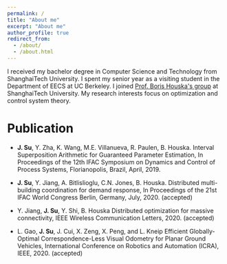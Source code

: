 ```yaml
---
permalink: /
title: "About me"
excerpt: "About me"
author_profile: true
redirect_from:
  - /about/
  - /about.html
---
```


I received my bachelor degree in Computer Science and Technology from ShanghaiTech University. I spent my senior year as a visiting student in the Department of EECS at UC Berkeley. I joined [Prof. Boris Houska's group](http://faculty.sist.shanghaitech.edu.cn/faculty/boris/) at ShanghaiTech University.  My research interests focus on optimization and control system theory.

# Publication
- **J. Su**, Y. Zha, K. Wang, M.E. Villanueva, R. Paulen, B. Houska.
Interval Superposition Arithmetic for Guaranteed Parameter Estimation,
In Proceedings of the 12th IFAC Symposium on Dynamics and Control of Process Systems, Florianopolis, Brazil, April, 2019.

- **J. Su**, Y. Jiang, A. Bitlislioglu, C.N. Jones, B. Houska. 
Distributed multi-building coordination for demand response,
 In Proceedings of the 21st IFAC World Congress 
 Berlin, Germany, July, 2020. (accepted)

- Y. Jiang, **J. Su**, Y. Shi, B. Houska
Distributed optimization for massive connectivity,
IEEE Wireless Communication Letters, 2020. (accepted)

- L. Gao, **J. Su**, J. Cui, X. Zeng, X. Peng, and L. Kneip
 Efficient Globally-Optimal Correspondence-Less 
 Visual Odometry for Planar Ground Vehicles, International Conference on Robotics and Automation (ICRA), IEEE, 2020. (accepted)